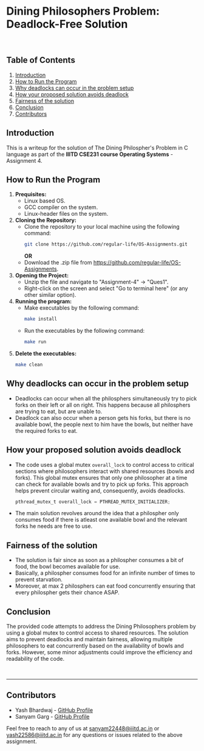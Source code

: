 # Dining Philosophers Problem: Deadlock-Free Solution

<br />

## Table of Contents
1. [Introduction](#introduction)
2. [How to Run the Program](#how-to-run-the-program)
3. [Why deadlocks can occur in the problem setup](why-deadlocks-can-occur-in-the-problem-setup)
4. [How your proposed solution avoids deadlock](how-your-proposed-solution-avoids-deadlock)
5. [Fairness of the solution](fairness-of-the-solution)
6. [Conclusion](#conclusion)
7. [Contributors](#contributors)

## Introduction
This is a writeup for the solution of The Dining Philospher's Problem in C language as part of the **IIITD CSE231 course Operating Systems** - Assignment 4.

## How to Run the Program
1. **Prequisites:**
   - Linux based OS.
   - GCC compiler on the system.
   - Linux-header files on the system.
2. **Cloning the Repository:**
   - Clone the repository to your local machine using the following command:
     ```bash
     git clone https://github.com/regular-life/OS-Assignments.git
     ```
     **OR**
   - Download the .zip file from https://github.com/regular-life/OS-Assignments.
3. **Opening the Project:**
   - Unzip the file and navigate to "Assignment-4" -> "Ques1".
   - Right-click on the screen and select "Go to terminal here" (or any other similar option).
4. **Running the program:**
   - Make executables by the following command:
     ```bash
     make install
     ```
   - Run the executables by the following command:
     ```bash
     make run
     ```
5. **Delete the executables:**
   ```bash
   make clean
   ```

## Why deadlocks can occur in the problem setup
  - Deadlocks can occur when all the philosphers simultaneously try to pick forks on their left or all on right. This happens because all philosphers are trying to eat, but are unable to.
  - Deadlock can also occur when a person gets his forks, but there is no available bowl, the people next to him have the bowls, but neither have the required forks to eat.

## How your proposed solution avoids deadlock
  - The code uses a global mutex `overall_lock` to control access to critical sections where philosophers interact with shared resources (bowls and forks). This global mutex ensures that only one philosopher at a time can check for available bowls and try to pick up forks. This approach helps prevent circular waiting and, consequently, avoids deadlocks.
    ```c
    pthread_mutex_t overall_lock = PTHREAD_MUTEX_INITIALIZER;
    ```
  - The main solution revolves around the idea that a philospher only consumes food if there is atleast one available bowl and the relevant forks he needs are free to use.
## Fairness of the solution
  - The solution is fair since as soon as a philospher consumes a bit of food, the bowl becomes available for use.
  - Basically, a philospher consumes food for an infinite number of times to prevent starvation.
  - Moreover, at max 2 philosphers can eat food concurrently ensuring that every philospher gets their chance ASAP.

## Conclusion
The provided code attempts to address the Dining Philosophers problem by using a global mutex to control access to shared resources. The solution aims to prevent deadlocks and maintain fairness, allowing multiple philosophers to eat concurrently based on the availability of bowls and forks. However, some minor adjustments could improve the efficiency and readability of the code.

<br />

---

## Contributors
- Yash Bhardwaj - [GitHub Profile](https://github.com/regular-life)
- Sanyam Garg - [GitHub Profile](https://github.com/SanyamGarg12)

Feel free to reach to any of us at sanyam22448@iiitd.ac.in or yash22586@iiitd.ac.in for any questions or issues related to the above assignment.
